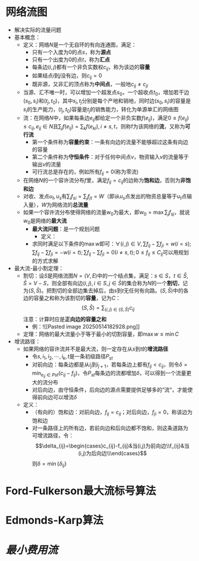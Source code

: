 # 网络流图
- 解决实际的流量问题
- 基本概念：
	- 定义：网络$N$是一个无自环的有向连通图，满足：
		- 只有一个入度为0的点$s$，称为**源点**
		- 只有一个出度为0的点$t$，称为**汇点**
		- 每条边$(i, j)$都有一个非负实数权$c_{ij}$，称为该边的**容量**
		- 如果结点$i$到$j$没有边，则$c_{ij}= 0$
		- 既非源，又非汇的顶点称为**中间点**，一般地$c_{ij}\neq c_{ji}$
	- 当源、汇不唯一时，可以增加一个超发点$s_0$，一个超收点$t_0$，增加若干边$(s_0, s_i)$和$(t_j, t_0)$，其中$s_i, t_j$分别是每个产地和销地，同时边$(s_0, s_i)$的容量是$s_i$的生产能力，$(t_j, t_0)$容量是$t_j$的销售能力，转化为单源单汇的网络图
	- 流：在网络$N$中，如果每条边$e_{ij}$都给定一个非负实数$f(e_{ij})$，满足$0 ≤ f(e_{ij}) ≤ c_{ij}, e_{ij}∈N$且$\sum_jf(e_{ij}) = \sum_kf(e_{ki}), i≠ s, t$，则称f为该网络的**流**，又称为**可行流**
		- 第一个条件称为**容量约束**：一条有向边的流量不能够超过这条有向边的容量
		- 第二个条件称为**守恒条件**：对于任何中间点$v$，物资输入$v$的流量等于输出$v$的流量
		- 可行流总是存在的，例如所有$f_{ij}= 0$(称为零流)
	- 在网络$N$的一个容许流分布$f$里，满足$f_{ij}= c_{ij}$的边称为**饱和边**，否则为**非饱和边**
	- 对收、发点$u_t, u_s$有$\sum_if_{si}= \sum_jf_{jt}= W$（即从$u_s$点发出的物资总量等于$u_t$点输入量），$W$为网络流的**总流量**
	- 如果一个容许流分布使得网络的流量$w_0$为最大，即$w_0= \max \sum_jf_{sj}$，就说$w_0$是网络的**最大流**
		- **最大流问题**：是一个规划问题
			- 定义：
		- 求同时满足以下条件的$\max w$即可：$\forall (i,j)\in V,\sum f_{ij}-\sum f_{ji}= w(i= s);\sum f_{ij}-\sum f_{ji}= -w(i= t);\sum f_{ij}-\sum f_{ji}= 0(i≠s, t);0 ≤ f_{ij}≤ C_{ij}$可以用规划的方式求解
- 最大流-最小割定理：
	- 割切：设$S$是网络流图$N = (V, E)$中的一个结点集，满足：$s ∈ S$，$t \in \bar S,\bar S =V-S$，则全部有向边$(i, j), i ∈ S, j∈ \bar S$的集合称为$N$的一个**割切**，记为$(S,\bar S)$。把割切的全部边集去掉后，由$s$到$t$无任何有向路。$(S,\bar S)$中的各边的容量之和称为该割切的**容量**，记为$C$：$$(S,\bar S)=\sum_{(i,j)\in(S,\bar S)}c_{ij}$$注意：计算时应是**正向边的容量之和**
		- 例：![[Pasted image 20250514182928.png]]
	- 定理：网络的最大流量小于等于最小的切割容量，即$\max w ≤ \min C$
- 增流路径：
	- 如果网络的容许流并不是最大流，则一定存在从$s$到$t$的**增流路径**
		- 令$s,i_1,i_2,\cdots,i_k,t$是一条初级路径$P_{st}$
		- 对前向边：每条边都是从$i_j$到$i_{j+1}$，若每条边上都有$f_{ij}<c_{ij}$，则令$\delta=\min_{e_{ij}\in P{st}}(c_{ij}-f_{ij})$，令$P_{st}$每条边的流都增加$\delta$，可以得到一个流量更大的流分布
		- 对后向边，由守恒条件，后向边的源点需要提供足够多的”流“，才能使得前向边可以增流$\delta$
	- 定义：
		- （有向的）饱和边：对前向边，$f_{ij}=c_{ij}$；对后向边，$f_{ji}=0$，称该边为饱和边
		- 对一条路径上的所有边，若前向边和后向边都不饱和，则这条道路为可增流路径，令：$$\delta_{ij}=\begin{cases}c_{ij}-f_{ij}&当(i,j)为前向边\\f_{ij}&当(i,j)为后向边\\\end{cases}$$则$\delta=\min\{\delta_{ij}\}$
# Ford-Fulkerson最大流标号算法



# Edmonds-Karp算法

# *最小费用流*